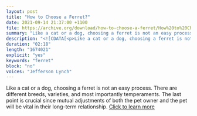 ```yaml
---
layout: post
title: "How to Choose a Ferret?"
date: 2021-09-14 21:37:00 +1100
file: https://archive.org/download/how-to-choose-a-ferret/How%20to%20Choose%20a%20Ferret.mp3
summary: "Like a cat or a dog, choosing a ferret is not an easy process. There are different breeds, varieties, and most importantly temperaments."
description: "<![CDATA[<p>Like a cat or a dog, choosing a ferret is not an easy process. There are different breeds, varieties, and most importantly temperaments. The last point is crucial since mutual adjustments of both the pet owner and the pet will be vital in their long-term relationship.<a href='https://ferretvoice.com/ferret-beginners/how-to-choose-a-ferret/'>Click to learn more</a></p>]]>"
duration: "02:18" 
length: "1674021"
explicit: "yes" 
keywords: "ferret"
block: "no" 
voices: "Jefferson Lynch"
---
```


Like a cat or a dog, choosing a ferret is not an easy process. There are different breeds, varieties, and most importantly temperaments. The last point is crucial since mutual adjustments of both the pet owner and the pet will be vital in their long-term relationship. [Click to learn more](https://ferretvoice.com/ferret-beginners/how-to-choose-a-ferret/)
